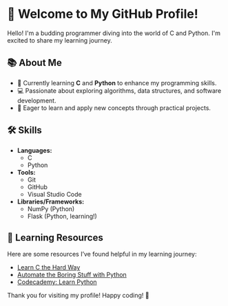 # 🌟 Welcome to My GitHub Profile!

Hello! I'm a budding programmer diving into the world of C and Python. I'm excited to share my learning journey.


## 📚 About Me

- 🌱 Currently learning **C** and **Python** to enhance my programming skills.
- 💻 Passionate about exploring algorithms, data structures, and software development.
- 🚀 Eager to learn and apply new concepts through practical projects.

## 🛠 Skills

- **Languages:**
  - C
  - Python
- **Tools:**
  - Git
  - GitHub
  - Visual Studio Code
- **Libraries/Frameworks:**
  - NumPy (Python)
  - Flask (Python, learning!)



## 📖 Learning Resources

Here are some resources I’ve found helpful in my learning journey:

- [Learn C the Hard Way](https://learncodethehardway.org/c/)
- [Automate the Boring Stuff with Python](https://automatetheboringstuff.com/)
- [Codecademy: Learn Python](https://www.codecademy.com/learn/learn-python-3)


Thank you for visiting my profile! Happy coding! 🎉

